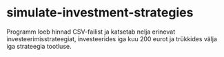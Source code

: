 # simulate-investment-strategies
Programm loeb hinnad CSV-failist ja katsetab nelja erinevat investeerimisstrateegiat, investeerides iga kuu 200 eurot ja trükkides välja iga strateegia tootluse.
